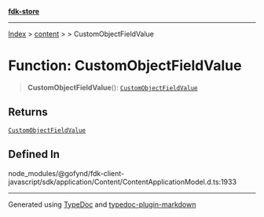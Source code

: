 [**fdk-store**](../../../README.md)
***

[Index](../../../API.md) > [content](../../README.md) > [<internal>](../README.md) > CustomObjectFieldValue

# Function: CustomObjectFieldValue

> **CustomObjectFieldValue**(): [`CustomObjectFieldValue`](../type-aliases/type-alias.CustomObjectFieldValue.md)

## Returns

[`CustomObjectFieldValue`](../type-aliases/type-alias.CustomObjectFieldValue.md)

## Defined In

node\_modules/@gofynd/fdk-client-javascript/sdk/application/Content/ContentApplicationModel.d.ts:1933

***
Generated using [TypeDoc](https://typedoc.org/) and [typedoc-plugin-markdown](https://www.npmjs.com/package/typedoc-plugin-markdown)

